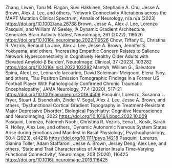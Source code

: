Zhang, Liwen, Taru M. Flagan, Suvi Häkkinen, Stephanie A. Chu, Jesse A. Brown, Alex J. Lee, and others, ‘Network Connectivity Alterations across the MAPT Mutation Clinical Spectrum’, Annals of Neurology, n/a.n/a (2023) <https://doi.org/10.1002/ana.26738>
Brown, Jesse A., Alex J. Lee, Lorenzo Pasquini, and William W. Seeley, ‘A Dynamic Gradient Architecture Generates Brain Activity States’, NeuroImage, 261 (2022), 119526 <https://doi.org/10.1016/j.neuroimage.2022.119526>
Chow, Tiffany E., Christina R. Veziris, Renaud La Joie, Alex J. Lee, Jesse A. Brown, Jennifer S. Yokoyama, and others, ‘Increasing Empathic Concern Relates to Salience Network Hyperconnectivity in Cognitively Healthy Older Adults with Elevated Amyloid-β Burden’, NeuroImage: Clinical, 37 (2023), 103282 <https://doi.org/10.1016/j.nicl.2022.103282>
Mantyh, William G., Salvatore Spina, Alex Lee, Leonardo Iaccarino, David Soleimani-Meigooni, Elena Tsoy, and others, ‘Tau Positron Emission Tomographic Findings in a Former US Football Player With Pathologically Confirmed Chronic Traumatic Encephalopathy’, JAMA Neurology, 77.4 (2020), 517–21 <https://doi.org/10.1001/jamaneurol.2019.4509>
Pasquini, Lorenzo, Susanna L. Fryer, Stuart J. Eisendrath, Zindel V. Segal, Alex J. Lee, Jesse A. Brown, and others, ‘Dysfunctional Cortical Gradient Topography in Treatment-Resistant Major Depressive Disorder’, Biological Psychiatry: Cognitive Neuroscience and Neuroimaging, 2022 <https://doi.org/10.1016/j.bpsc.2022.10.009>
Pasquini, Lorenzo, Fatemeh Noohi, Christina R. Veziris, Eena L. Kosik, Sarah R. Holley, Alex Lee, and others, ‘Dynamic Autonomic Nervous System States Arise during Emotions and Manifest in Basal Physiology’, Psychophysiology, 60.4 (2023), e14218 <https://doi.org/10.1111/psyp.14218>
Pasquini, Lorenzo, Gianina Toller, Adam Staffaroni, Jesse A. Brown, Jersey Deng, Alex Lee, and others, ‘State and Trait Characteristics of Anterior Insula Time-Varying Functional Connectivity’, NeuroImage, 208 (2020), 116425 <https://doi.org/10.1016/j.neuroimage.2019.116425>
